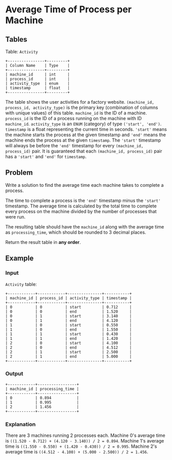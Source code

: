 # Average Time of Process per Machine

## Tables

Table: `Activity`

```
+----------------+---------+
| Column Name    | Type    |
+----------------+---------+
| machine_id     | int     |
| process_id     | int     |
| activity_type  | enum    |
| timestamp      | float   |
+----------------+---------+
```

The table shows the user activities for a factory website.
`(machine_id, process_id, activity_type)` is the primary key
(combination of columns with unique values) of this table.
`machine_id` is the ID of a machine.
`process_id` is the ID of a process running on the machine with ID `machine_id`.
`activity_type` is an `ENUM` (category) of type `('start', 'end')`.
`timestamp` is a float representing the current time in seconds.
`'start'` means the machine starts the process at the given timestamp and `'end'`
means the machine ends the process at the given `timestamp`.
The `'start'` timestamp will always be before the `'end'` timestamp for every
`(machine_id, process_id)` pair.
It is guaranteed that each `(machine_id, process_id)` pair has a `'start'` and `'end'`
for `timestamp`.

## Problem

Write a solution to find the average time each machine takes to complete a
process.

The time to complete a process is the `'end'` timestamp minus the `'start'`
timestamp. The average time is calculated by the total time to complete every
process on the machine divided by the number of processes that were run.

The resulting table should have the `machine_id` along with the average time as
`processing_time`, which should be rounded to 3 decimal places.

Return the result table in **any order**.

## Example

### Input

`Activity` table:

```
+------------+------------+---------------+-----------+
| machine_id | process_id | activity_type | timestamp |
+------------+------------+---------------+-----------+
| 0          | 0          | start         | 0.712     |
| 0          | 0          | end           | 1.520     |
| 0          | 1          | start         | 3.140     |
| 0          | 1          | end           | 4.120     |
| 1          | 0          | start         | 0.550     |
| 1          | 0          | end           | 1.550     |
| 1          | 1          | start         | 0.430     |
| 1          | 1          | end           | 1.420     |
| 2          | 0          | start         | 4.100     |
| 2          | 0          | end           | 4.512     |
| 2          | 1          | start         | 2.500     |
| 2          | 1          | end           | 5.000     |
+------------+------------+---------------+-----------+
```

### Output

```
+------------+-----------------+
| machine_id | processing_time |
+------------+-----------------+
| 0          | 0.894           |
| 1          | 0.995           |
| 2          | 1.456           |
+------------+-----------------+
```

### Explanation

There are 3 machines running 2 processes each.
Machine 0's average time is `((1.520 - 0.712) + (4.120 - 3.140)) / 2 = 0.894`.
Machine 1's average time is `((1.550 - 0.550) + (1.420 - 0.430)) / 2 = 0.995`.
Machine 2's average time is `((4.512 - 4.100) + (5.000 - 2.500)) / 2 = 1.456`.

